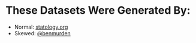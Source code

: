 # These Datasets Were Generated By:
- Normal: [statology.org](https://www.statology.org/normal-distribution-dataset-generator/)
- Skewed: [@benmurden](https://github.com/benmurden/skew-normal-random)